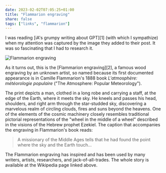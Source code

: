 ```yaml
---
date: 2023-02-02T07:05:25+01:00
title: "Flammarion engraving"
share: false
tags: ["links", "flammarion"]
---
```

I was reading [iA's grumpy writing about GPT][1] (with which I sympathize)
when my attention was captured by the image they added to their post. It was so
fascinating that I had to research it.

![Flammarion engraving](/images/Flammarion.jpg)

As it turns out, this is the [Flammarion engraving][2], a famous wood engraving by
an unknown artist, so named because its first documented appearance is in
Camille Flammarion's 1888 book *L'atmosphère: météorologie populaire* ("The
Atmosphere: Popular Meteorology").

The print depicts a man, clothed in a long robe and carrying a staff, at the
edge of the Earth, where it meets the sky. He kneels and passes his head,
shoulders, and right arm through the star-studded sky, discovering a marvelous
realm of circling clouds, fires and suns beyond the heavens. One of the
elements of the cosmic machinery closely resembles traditional pictorial
representations of the "wheel in the middle of a wheel" described in the
visions of the Hebrew prophet Ezekiel. The caption that accompanies the
engraving in Flammarion's book reads:

> A missionary of the Middle Ages tells that he had found the point where the
> sky and the Earth touch...

The Flammarion engraving has inspired and has been used by many writers,
artists, researchers, and jack-of-all-trades. The whole story is available at
the Wikipedia page linked above.

